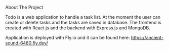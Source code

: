 About The Project

Todo is a web application to handle a task list. At the moment the user can create or delete tasks and the tasks are saved in database. The frontend is created with React.js and the backend with Express.js and MongoDB.

Application is deployed with Fly.io and it can be found here: https://ancient-sound-6480.fly.dev/
